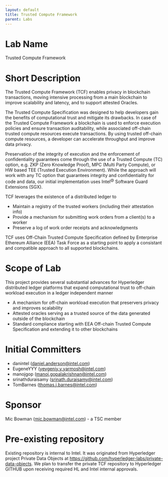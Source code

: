 ```yaml
---
layout: default
title: Trusted Compute Framework
parent: Labs
---
```

# Lab Name
Trusted Compute Framework

# Short Description
The Trusted Compute Framework (TCF) enables privacy in blockchain transactions, moving intensive processing from a main blockchain to improve scalability and latency, and to support attested Oracles.

The Trusted Compute Specification was designed to help developers gain the benefits of computational trust and mitigate its drawbacks. In case of the Trusted Compute Framework a blockchain is used to enforce execution policies and ensure transaction auditability, while associated off-chain trusted compute resources execute transactions. By using trusted off-chain compute resources, a developer can accelerate throughput and improve data privacy.  

Preservation of the integrity of execution and the enforcement
of confidentiality guarantees come through the use of a Trusted Compute (TC) option, e.g. ZKP (Zero Knowledge Proof), MPC (Multi Party Compute), or HW based TEE (Trusted Execution Environment). While the approach will work with any TC option that guarantees integrity and confidentiality for code and data, our initial implementation uses Intel<sup>@</sup> Software Guard Extensions (SGX).

TCF leverages the existence of a distributed ledger to
 * Maintain a registry of the trusted workers (including their attestation info) 
 * Provide a mechanism for submitting work orders from a client(s) to a worker
 * Preserve a log of work order receipts and acknowledgments 

TCF uses Off-Chain Trusted Compute Specification defined by Enterprise Ethereum Alliance (EEA) Task Force as a starting point to apply a consistant and compatible approach to all supported blockchains.   


# Scope of Lab
This project provides several substantial advances for Hyperledger
distributed ledger platforms that expand computational trust to off-chain workload execution in a ledger independent manner
 * A mechanism for off-chain workload execution that preservers privacy and improves scalability 
 * Attested oracles serving as a trusted source of the data generated outside of the blockchain 
 * Standard compliance starting with EEA Off-chain Trusted Compute Specification and extending it to other blockchains 



# Initial Committers
 * danintel (daniel.anderson@intel.com)
 * EugeneYYY (yevgeniy.y.yarmosh@intel.com)
 * manojgop (manoj.gopalakrishnan@intel.com)
 * srinathduraisamy (srinath.duraisamy@intel.com)
 * TomBarnes (thomas.j.barnes@intel.com)

# Sponsor
Mic Bowman (mic.bowman@intel.com) - a TSC member

# Pre-existing repository
Existing repository is internal to Intel. It was originated from Hyperledger project Private Data Objects at https://github.com/hyperledger-labs/private-data-objects.
We plan to transfer the private TCF repository to Hyperledger GITHUB upon receiving required HL and Intel internal approvals.
